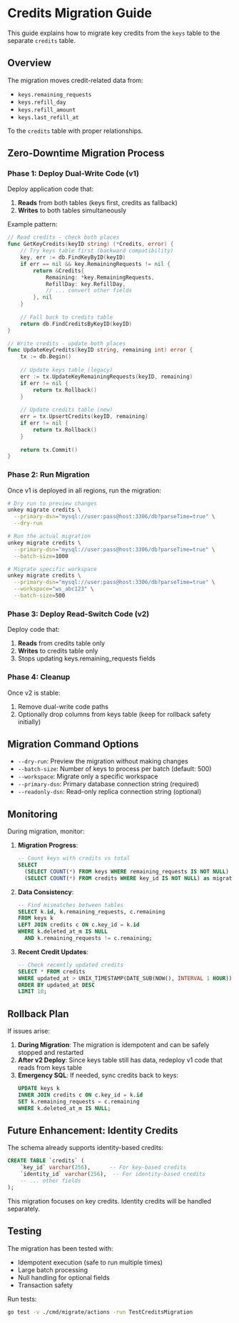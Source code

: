 # Credits Migration Guide

This guide explains how to migrate key credits from the `keys` table to the separate `credits` table.

## Overview

The migration moves credit-related data from:
- `keys.remaining_requests`
- `keys.refill_day`
- `keys.refill_amount`
- `keys.last_refill_at`

To the `credits` table with proper relationships.

## Zero-Downtime Migration Process

### Phase 1: Deploy Dual-Write Code (v1)

Deploy application code that:
1. **Reads** from both tables (keys first, credits as fallback)
2. **Writes** to both tables simultaneously

Example pattern:
```go
// Read credits - check both places
func GetKeyCredits(keyID string) (*Credits, error) {
    // Try keys table first (backward compatibility)
    key, err := db.FindKeyByID(keyID)
    if err == nil && key.RemainingRequests != nil {
        return &Credits{
            Remaining: *key.RemainingRequests,
            RefillDay: key.RefillDay,
            // ... convert other fields
        }, nil
    }
    
    // Fall back to credits table
    return db.FindCreditsByKeyID(keyID)
}

// Write credits - update both places
func UpdateKeyCredits(keyID string, remaining int) error {
    tx := db.Begin()
    
    // Update keys table (legacy)
    err := tx.UpdateKeyRemainingRequests(keyID, remaining)
    if err != nil {
        return tx.Rollback()
    }
    
    // Update credits table (new)
    err = tx.UpsertCredits(keyID, remaining)
    if err != nil {
        return tx.Rollback()
    }
    
    return tx.Commit()
}
```

### Phase 2: Run Migration

Once v1 is deployed in all regions, run the migration:

```bash
# Dry run to preview changes
unkey migrate credits \
  --primary-dsn="mysql://user:pass@host:3306/db?parseTime=true" \
  --dry-run

# Run the actual migration
unkey migrate credits \
  --primary-dsn="mysql://user:pass@host:3306/db?parseTime=true" \
  --batch-size=1000

# Migrate specific workspace
unkey migrate credits \
  --primary-dsn="mysql://user:pass@host:3306/db?parseTime=true" \
  --workspace="ws_abc123" \
  --batch-size=500
```

### Phase 3: Deploy Read-Switch Code (v2)

Deploy code that:
1. **Reads** from credits table only
2. **Writes** to credits table only
3. Stops updating keys.remaining_requests fields

### Phase 4: Cleanup

Once v2 is stable:
1. Remove dual-write code paths
2. Optionally drop columns from keys table (keep for rollback safety initially)

## Migration Command Options

- `--dry-run`: Preview the migration without making changes
- `--batch-size`: Number of keys to process per batch (default: 500)
- `--workspace`: Migrate only a specific workspace
- `--primary-dsn`: Primary database connection string (required)
- `--readonly-dsn`: Read-only replica connection string (optional)

## Monitoring

During migration, monitor:

1. **Migration Progress**:
   ```sql
   -- Count keys with credits vs total
   SELECT 
     (SELECT COUNT(*) FROM keys WHERE remaining_requests IS NOT NULL) as keys_with_credits,
     (SELECT COUNT(*) FROM credits WHERE key_id IS NOT NULL) as migrated_credits;
   ```

2. **Data Consistency**:
   ```sql
   -- Find mismatches between tables
   SELECT k.id, k.remaining_requests, c.remaining
   FROM keys k
   LEFT JOIN credits c ON c.key_id = k.id
   WHERE k.deleted_at_m IS NULL
     AND k.remaining_requests != c.remaining;
   ```

3. **Recent Credit Updates**:
   ```sql
   -- Check recently updated credits
   SELECT * FROM credits 
   WHERE updated_at > UNIX_TIMESTAMP(DATE_SUB(NOW(), INTERVAL 1 HOUR)) * 1000
   ORDER BY updated_at DESC
   LIMIT 10;
   ```

## Rollback Plan

If issues arise:

1. **During Migration**: The migration is idempotent and can be safely stopped and restarted
2. **After v2 Deploy**: Since keys table still has data, redeploy v1 code that reads from keys table
3. **Emergency SQL**: If needed, sync credits back to keys:
   ```sql
   UPDATE keys k
   INNER JOIN credits c ON c.key_id = k.id
   SET k.remaining_requests = c.remaining
   WHERE k.deleted_at_m IS NULL;
   ```

## Future Enhancement: Identity Credits

The schema already supports identity-based credits:
```sql
CREATE TABLE `credits` (
    `key_id` varchar(256),      -- For key-based credits
    `identity_id` varchar(256),  -- For identity-based credits
    -- ... other fields
);
```

This migration focuses on key credits. Identity credits will be handled separately.

## Testing

The migration has been tested with:
- Idempotent execution (safe to run multiple times)
- Large batch processing
- Null handling for optional fields
- Transaction safety

Run tests:
```bash
go test -v ./cmd/migrate/actions -run TestCreditsMigration
```